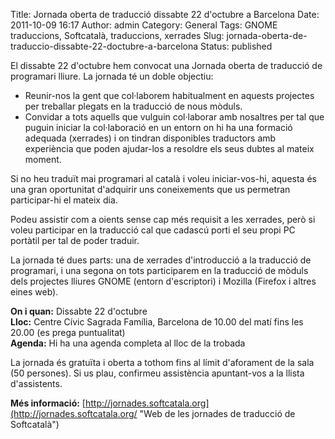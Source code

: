 Title: Jornada oberta de traducció dissabte 22 d'octubre a Barcelona
Date: 2011-10-09 16:17
Author: admin
Category: General
Tags: GNOME traduccions, Softcatalà, traduccions, xerrades
Slug: jornada-oberta-de-traduccio-dissabte-22-doctubre-a-barcelona
Status: published

El dissabte 22 d'octubre hem convocat una Jornada oberta de traducció de programari lliure. La jornada té un doble objectiu:

- Reunir-nos la gent que col·laborem habitualment en aquests projectes per treballar plegats en la traducció de nous mòduls.
- Convidar a tots aquells que vulguin col·laborar amb nosaltres per tal que puguin iniciar la col·laboració en un entorn on hi ha una formació adequada (xerrades) i on tindran disponibles traductors amb experiència que poden ajudar-los a resoldre els seus dubtes al mateix moment.

Si no heu traduït mai programari al català i voleu iniciar-vos-hi, aquesta és una gran oportunitat d'adquirir uns coneixements que us permetran participar-hi el mateix dia.

Podeu assistir com a oients sense cap més requisit a les xerrades, però si voleu participar en la traducció cal que cadascú porti el seu propi PC portàtil per tal de poder traduir.

La jornada té dues parts: una de xerrades d'introducció a la traducció de programari, i una segona on tots participarem en la traducció de mòduls dels projectes lliures GNOME (entorn d'escriptori) i Mozilla (Firefox i altres eines web).

**On i quan:** Dissabte 22 d'octubre  
**Lloc:** Centre Cívic Sagrada Família, Barcelona de 10.00 del matí fins les 20.00 (es prega puntualitat)  
**Agenda:** Hi ha una agenda completa al lloc de la trobada

La jornada és gratuïta i oberta a tothom fins al límit d'aforament de la sala (50 persones). Si us plau, confirmeu assistència apuntant-vos a la llista d'assistents.

**Més informació:** [http://jornades.softcatala.org](http://jornades.softcatala.org/ "Web de les jornades de traducció de Softcatalà")
